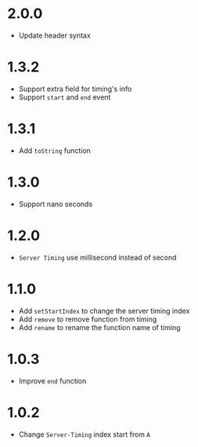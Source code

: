 # 2.0.0
  * Update header syntax

# 1.3.2
  * Support extra field for timing's info
  * Support `start` and `end` event

# 1.3.1
  * Add `toString` function

# 1.3.0
  * Support nano seconds

# 1.2.0
  * `Server Timing` use millisecond instead of second

# 1.1.0
  * Add `setStartIndex` to change the server timing index
  * Add `remove` to remove function from timing
  * Add `rename` to rename the function name of timing

# 1.0.3
  * Improve `end` function

# 1.0.2
  * Change `Server-Timing` index start from `A`
